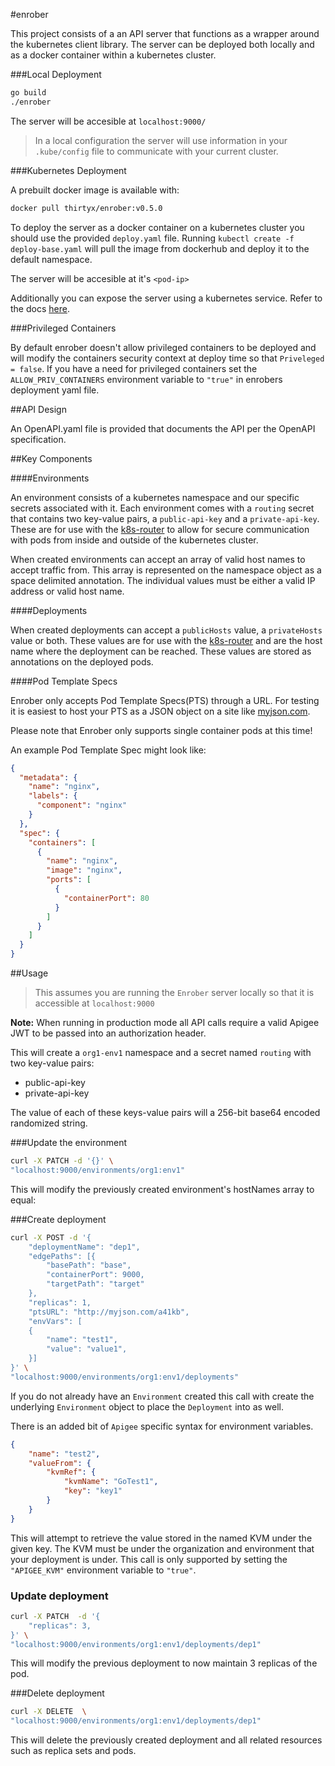 #enrober

This project consists of a an API server that functions as a wrapper around the kubernetes client library. The server can be deployed both locally and as a docker container within a kubernetes cluster.

###Local Deployment

```sh
go build
./enrober
```

The server will be accesible at `localhost:9000/`

> In a local configuration the server will use information in your `.kube/config` file to communicate with your current cluster. 

###Kubernetes Deployment

A prebuilt docker image is available with:
 
```sh
docker pull thirtyx/enrober:v0.5.0
```

To deploy the server as a docker container on a kubernetes cluster you should use the provided `deploy.yaml` file. Running `kubectl create -f deploy-base.yaml` will pull the image from dockerhub and deploy it to the default namespace.

The server will be accesible at it's `<pod-ip>`

Additionally you can expose the server using a kubernetes service. Refer to the docs [here](http://kubernetes.io/docs/user-guide/services/).

###Privileged Containers

By default enrober doesn't allow privileged containers to be deployed and will modify the containers security context at deploy time so that `Priveleged = false`. If you have a need for privileged containers set the `ALLOW_PRIV_CONTAINERS` environment variable to `"true"` in enrobers deployment yaml file.

##API Design

An OpenAPI.yaml file is provided that documents the API per the OpenAPI specification.

##Key Components

####Environments

An environment consists of a kubernetes namespace and our specific secrets associated with it. Each environment comes with a `routing` secret that contains two key-value pairs, a `public-api-key` and a `private-api-key`. These are for use with the [k8s-router](https://github.com/30x/k8s-router) to allow for secure communication with pods from inside and outside of the kubernetes cluster. 

When created environments can accept an array of valid host names to accept traffic from. This array is represented on the namespace object as a space delimited annotation. The individual values must be either a valid IP address or valid host name. 

####Deployments

When created deployments can accept a `publicHosts` value, a `privateHosts` value or both. These values are for use with the [k8s-router](https://github.com/30x/k8s-router) and are the host name where the deployment can be reached. These values are stored as annotations on the deployed pods. 

####Pod Template Specs

Enrober only accepts Pod Template Specs(PTS) through a URL. For testing it is easiest to host your PTS as a JSON object on a site like [myjson.com](myjson.com).

Please note that Enrober only supports single container pods at this time!

An example Pod Template Spec might look like:

```json
{
  "metadata": {
    "name": "nginx",
    "labels": {
      "component": "nginx"
    }
  },
  "spec": {
    "containers": [
      {
        "name": "nginx",
        "image": "nginx",
        "ports": [
          {
            "containerPort": 80
          }
        ]
      }
    ]
  }
}

```


##Usage

> This assumes you are running the `Enrober` server locally so that it is accessible at `localhost:9000`

**Note:** When running in production mode all API calls require a valid Apigee JWT to be passed into an authorization header. 

This will create a `org1-env1` namespace and a secret named `routing` with two key-value pairs:

- public-api-key
- private-api-key

The value of each of these keys-value pairs will a 256-bit base64 encoded randomized string. 

###Update the environment

```sh
curl -X PATCH -d '{}' \
"localhost:9000/environments/org1:env1"
```

This will modify the previously created environment's hostNames array to equal:

###Create deployment

```sh
curl -X POST -d '{
	"deploymentName": "dep1",
    "edgePaths": [{
	    "basePath": "base",
    	"containerPort": 9000,
    	"targetPath": "target"
    },
	"replicas": 1,
	"ptsURL": "http://myjson.com/a41kb",
	"envVars": [
	{
		"name": "test1",
		"value": "value1",
	}]
}' \
"localhost:9000/environments/org1:env1/deployments"
```

If you do not already have an `Environment` created this call with create the underlying `Environment` object to place the `Deployment` into as well. 

There is an added bit of `Apigee` specific syntax for environment variables.

```json
{
	"name": "test2",
	"valueFrom": {
		"kvmRef": {
			"kvmName": "GoTest1",
			"key": "key1"
		}
	}
}
```
This will attempt to retrieve the value stored in the named KVM under the given key. The KVM must be under the organization and environment that your deployment is under. This call is only supported by setting the `"APIGEE_KVM"` environment variable to `"true"`. 

### Update deployment
	
```sh
curl -X PATCH  -d '{
	"replicas": 3,
}' \
"localhost:9000/environments/org1:env1/deployments/dep1"
```

This will modify the previous deployment to now maintain 3 replicas of the pod.

###Delete deployment

```sh
curl -X DELETE  \
"localhost:9000/environments/org1:env1/deployments/dep1"
```

This will delete the previously created deployment and all related resources such as replica sets and pods. 
